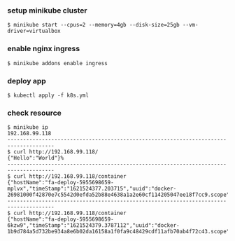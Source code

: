 ### setup minikube cluster
`$ minikube start --cpus=2 --memory=4gb --disk-size=25gb --vm-driver=virtualbox`
### enable nginx ingress
`$ minikube addons enable ingress`
### deploy app
`$ kubectl apply -f k8s.yml`
### check resource
```
$ minikube ip
192.168.99.118
-------------------------------------------------------------------------------------
$ curl http://192.168.99.118/
{"Hello":"World"}%
-------------------------------------------------------------------------------------
$ curl http://192.168.99.118/container
{"hostName":"fa-deploy-5955698659-mplvx","timeStamp":"1621524377.203715","uuid":"docker-26981000f42870e7c5542d0efda52b88e4638a1a2e60cf114205047ee18f7cc9.scope"}%
-------------------------------------------------------------------------------------
$ curl http://192.168.99.118/container
{"hostName":"fa-deploy-5955698659-6kzw9","timeStamp":"1621524379.3787112","uuid":"docker-1b9d784a5d732be934a8e6b02da16158a1f0fa9c48429cdf11afb70ab4f72c43.scope"}%
```

